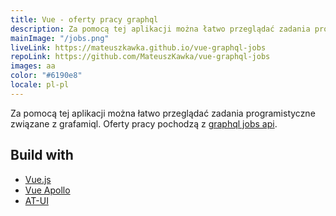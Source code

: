 ```yaml
---
title: Vue - oferty pracy graphql
description: Za pomocą tej aplikacji można łatwo przeglądać zadania programistyczne związane z grafamiql. Oferty pracy pochodzą z graphql jobs api.
mainImage: "/jobs.png"
liveLink: https://mateuszkawka.github.io/vue-graphql-jobs
repoLink: https://github.com/MateuszKawka/vue-graphql-jobs
images: aa
color: "#6190e8"
locale: pl-pl
---
```



Za pomocą tej aplikacji można łatwo przeglądać zadania programistyczne związane z grafamiql. Oferty pracy pochodzą z [graphql jobs api](https://graphql.jobs/).


## Build with

 * [Vue.js](https://vuejs.org/)
 * [Vue Apollo](https://apollo.vuejs.org/)
 * [AT-UI](https://at-ui.github.io/at-ui/#/en)